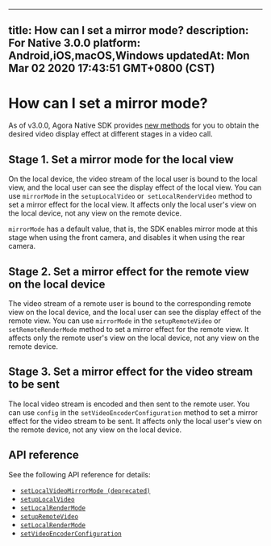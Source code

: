 
---
title: How can I set a mirror mode?
description: For Native 3.0.0
platform: Android,iOS,macOS,Windows
updatedAt: Mon Mar 02 2020 17:43:51 GMT+0800 (CST)
---
# How can I set a mirror mode?
As of v3.0.0, Agora Native SDK provides [new methods](#api) for you to obtain the desired video display effect at different stages in a video call.

## Stage 1. Set a mirror mode for the local view
On the local device, the video stream of the local user is bound to the local view, and the local user can see the display effect of the local view. You can use `mirrorMode` in the `setupLocalVideo` or` setLocalRenderVideo` method to set a mirror effect for the local view. It affects only the local user's view on the local device, not any view on the remote device.
<div class = "alert note"> <code>mirrorMode</code> has a default value, that is, the SDK enables mirror mode at this stage when using the front camera, and disables it when using the rear camera. </div>

## Stage 2. Set a mirror effect for the remote view on the local device
The video stream of a remote user is bound to the corresponding remote view on the local device, and the local user can see the display effect of the remote view. You can use `mirrorMode` in the `setupRemoteVideo` or `setRemoteRenderMode` method to set a mirror effect for the remote view. It affects only the remote user's view on the local device, not any view on the remote device.

## Stage 3. Set a mirror effect for the video stream to be sent
The local video stream is encoded and then sent to the remote user. You can use `config` in the `setVideoEncoderConfiguration` method to set a mirror effect for the video stream to be sent. It affects only the local user's view on the remote device, not any view on the local device.

<a name="api"></a>
## API reference
See the following API reference for details:
* [`setLocalVideoMirrorMode (deprecated)`](https://docs.agora.io/en/faqs/API%20Reference/cpp/classagora_1_1rtc_1_1_i_rtc_engine.html#a67f08a1ee32d9443a04bb9b293156bde)
* [`setupLocalVideo`](https://docs.agora.io/en/faqs/API%20Reference/cpp/classagora_1_1rtc_1_1_i_rtc_engine.html#a744003a9c0230684e985e42d14361f28)
* [`setLocalRenderMode`](https://docs.agora.io/en/faqs/API%20Reference/cpp/classagora_1_1rtc_1_1_i_rtc_engine.html#ac433e6e88da91f87c107012cbaf8bb5c)
* [`setupRemoteVideo`](https://docs.agora.io/en/faqs/API%20Reference/cpp/classagora_1_1rtc_1_1_i_rtc_engine.html#ac166814787b0a1d8da5f5c632dd7cdcf)
* [`setLocalRenderMode`](https://docs.agora.io/en/faqs/API%20Reference/cpp/classagora_1_1rtc_1_1_i_rtc_engine.html#ac433e6e88da91f87c107012cbaf8bb5c)
* [`setVideoEncoderConfiguration`](https://docs.agora.io/en/faqs/API%20Reference/cpp/classagora_1_1rtc_1_1_i_rtc_engine.html#a9bcbdcee0b5c52f96b32baec1922cf2e)
